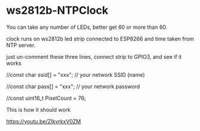 # ws2812b-NTPClock

You can take any number of LEDs, better get 60 or more than 60.

clock runs on ws2812b led strip connected to ESP8266 and time taken from NTP server.

just un-comment these three lines, connect strip to GPIO3, and see if it works

//const char ssid[] = "xxx";  //  your network SSID (name)

//const char pass[] = "xxx";       // your network password

//const uint16_t PixelCount = 76; 

This is how it should work

https://youtu.be/ZIkvrkxV0ZM

